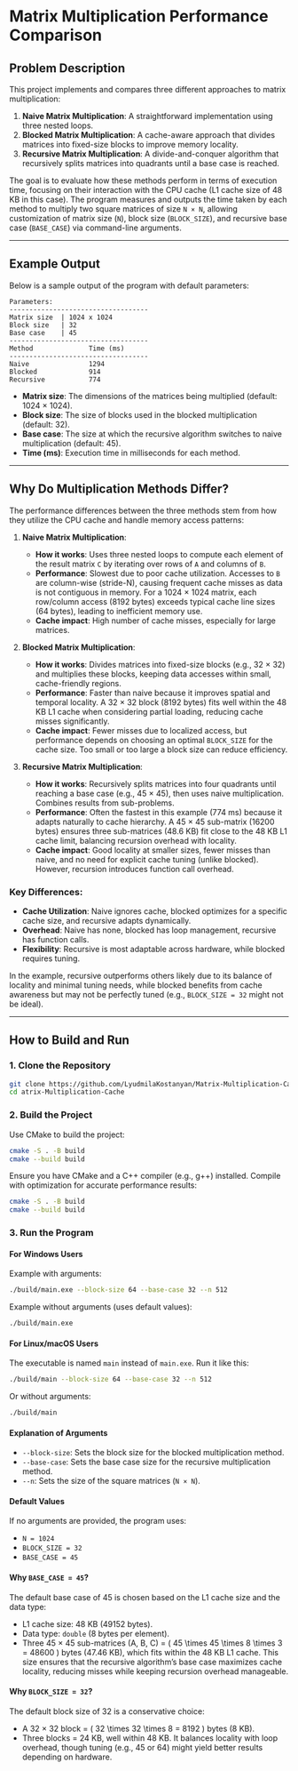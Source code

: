 # Matrix Multiplication Performance Comparison

## Problem Description
This project implements and compares three different approaches to matrix multiplication:
1. **Naive Matrix Multiplication**: A straightforward implementation using three nested loops.
2. **Blocked Matrix Multiplication**: A cache-aware approach that divides matrices into fixed-size blocks to improve memory locality.
3. **Recursive Matrix Multiplication**: A divide-and-conquer algorithm that recursively splits matrices into quadrants until a base case is reached.

The goal is to evaluate how these methods perform in terms of execution time, focusing on their interaction with the CPU cache (L1 cache size of 48 KB in this case). The program measures and outputs the time taken by each method to multiply two square matrices of size `N × N`, allowing customization of matrix size (`N`), block size (`BLOCK_SIZE`), and recursive base case (`BASE_CASE`) via command-line arguments.

---

## Example Output
Below is a sample output of the program with default parameters:

```
Parameters:
-----------------------------------
Matrix size  | 1024 x 1024
Block size   | 32
Base case    | 45
-----------------------------------
Method              Time (ms)
-----------------------------------
Naive               1294
Blocked             914
Recursive           774
```

- **Matrix size**: The dimensions of the matrices being multiplied (default: 1024 × 1024).
- **Block size**: The size of blocks used in the blocked multiplication (default: 32).
- **Base case**: The size at which the recursive algorithm switches to naive multiplication (default: 45).
- **Time (ms)**: Execution time in milliseconds for each method.

---

## Why Do Multiplication Methods Differ?
The performance differences between the three methods stem from how they utilize the CPU cache and handle memory access patterns:

1. **Naive Matrix Multiplication**:
   - **How it works**: Uses three nested loops to compute each element of the result matrix `C` by iterating over rows of `A` and columns of `B`.
   - **Performance**: Slowest due to poor cache utilization. Accesses to `B` are column-wise (stride-N), causing frequent cache misses as data is not contiguous in memory. For a 1024 × 1024 matrix, each row/column access (8192 bytes) exceeds typical cache line sizes (64 bytes), leading to inefficient memory use.
   - **Cache impact**: High number of cache misses, especially for large matrices.

2. **Blocked Matrix Multiplication**:
   - **How it works**: Divides matrices into fixed-size blocks (e.g., 32 × 32) and multiplies these blocks, keeping data accesses within small, cache-friendly regions.
   - **Performance**: Faster than naive because it improves spatial and temporal locality. A 32 × 32 block (8192 bytes) fits well within the 48 KB L1 cache when considering partial loading, reducing cache misses significantly.
   - **Cache impact**: Fewer misses due to localized access, but performance depends on choosing an optimal `BLOCK_SIZE` for the cache size. Too small or too large a block size can reduce efficiency.

3. **Recursive Matrix Multiplication**:
   - **How it works**: Recursively splits matrices into four quadrants until reaching a base case (e.g., 45 × 45), then uses naive multiplication. Combines results from sub-problems.
   - **Performance**: Often the fastest in this example (774 ms) because it adapts naturally to cache hierarchy. A 45 × 45 sub-matrix (16200 bytes) ensures three sub-matrices (48.6 KB) fit close to the 48 KB L1 cache limit, balancing recursion overhead with locality.
   - **Cache impact**: Good locality at smaller sizes, fewer misses than naive, and no need for explicit cache tuning (unlike blocked). However, recursion introduces function call overhead.

### Key Differences:
- **Cache Utilization**: Naive ignores cache, blocked optimizes for a specific cache size, and recursive adapts dynamically.
- **Overhead**: Naive has none, blocked has loop management, recursive has function calls.
- **Flexibility**: Recursive is most adaptable across hardware, while blocked requires tuning.

In the example, recursive outperforms others likely due to its balance of locality and minimal tuning needs, while blocked benefits from cache awareness but may not be perfectly tuned (e.g., `BLOCK_SIZE = 32` might not be ideal).

---

## How to Build and Run

### 1. Clone the Repository
```bash
git clone https://github.com/LyudmilaKostanyan/Matrix-Multiplication-Cache.git
cd atrix-Multiplication-Cache
```

### 2. Build the Project
Use CMake to build the project:
```bash
cmake -S . -B build
cmake --build build
```
Ensure you have CMake and a C++ compiler (e.g., g++) installed. Compile with optimization for accurate performance results:
```bash
cmake -S . -B build
cmake --build build
```

### 3. Run the Program

#### For Windows Users
Example with arguments:
```bash
./build/main.exe --block-size 64 --base-case 32 --n 512
```
Example without arguments (uses default values):
```bash
./build/main.exe
```

#### For Linux/macOS Users
The executable is named `main` instead of `main.exe`. Run it like this:
```bash
./build/main --block-size 64 --base-case 32 --n 512
```
Or without arguments:
```bash
./build/main
```

#### Explanation of Arguments
- `--block-size`: Sets the block size for the blocked multiplication method.
- `--base-case`: Sets the base case size for the recursive multiplication method.
- `--n`: Sets the size of the square matrices (`N × N`).
  
#### Default Values
If no arguments are provided, the program uses:
- `N = 1024`
- `BLOCK_SIZE = 32`
- `BASE_CASE = 45`

#### Why `BASE_CASE = 45`?
The default base case of 45 is chosen based on the L1 cache size and the data type:
- L1 cache size: 48 KB (49152 bytes).
- Data type: `double` (8 bytes per element).
- Three 45 × 45 sub-matrices (A, B, C) = \( 45 \times 45 \times 8 \times 3 = 48600 \) bytes (47.46 KB), which fits within the 48 KB L1 cache.
This size ensures that the recursive algorithm’s base case maximizes cache locality, reducing misses while keeping recursion overhead manageable.

#### Why `BLOCK_SIZE = 32`?
The default block size of 32 is a conservative choice:
- A 32 × 32 block = \( 32 \times 32 \times 8 = 8192 \) bytes (8 KB).
- Three blocks = 24 KB, well within 48 KB.
It balances locality with loop overhead, though tuning (e.g., 45 or 64) might yield better results depending on hardware.
